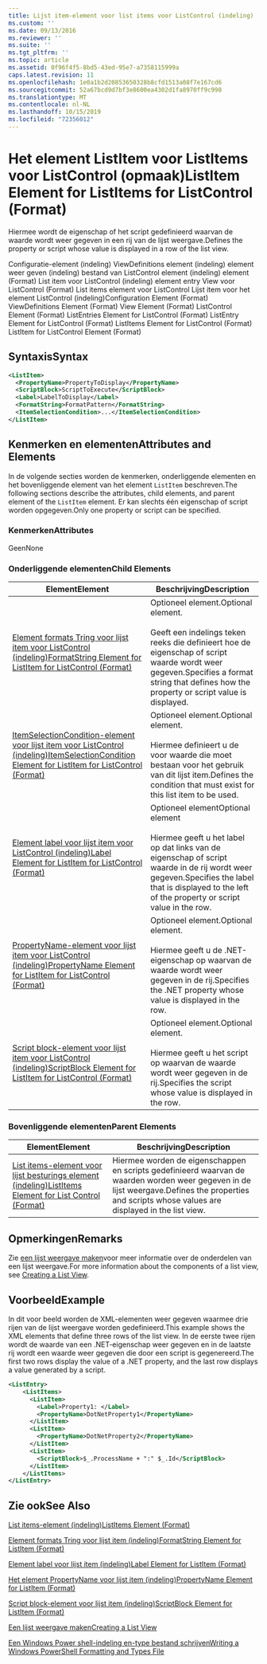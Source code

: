 ```yaml
---
title: Lijst item-element voor list items voor ListControl (indeling) | Microsoft Docs
ms.custom: ''
ms.date: 09/13/2016
ms.reviewer: ''
ms.suite: ''
ms.tgt_pltfrm: ''
ms.topic: article
ms.assetid: 0f96f4f5-8bd5-43ed-95e7-a7358115999a
caps.latest.revision: 11
ms.openlocfilehash: 1e0a1b2d20853650328b8cfd1513a08f7e167cd6
ms.sourcegitcommit: 52a67bcd9d7bf3e8600ea4302d1fa8970ff9c998
ms.translationtype: MT
ms.contentlocale: nl-NL
ms.lasthandoff: 10/15/2019
ms.locfileid: "72356012"
---
```

# <a name="listitem-element-for-listitems-for-listcontrol-format"></a><span data-ttu-id="08be5-102">Het element ListItem voor ListItems voor ListControl (opmaak)</span><span class="sxs-lookup"><span data-stu-id="08be5-102">ListItem Element for ListItems for ListControl (Format)</span></span>

<span data-ttu-id="08be5-103">Hiermee wordt de eigenschap of het script gedefinieerd waarvan de waarde wordt weer gegeven in een rij van de lijst weergave.</span><span class="sxs-lookup"><span data-stu-id="08be5-103">Defines the property or script whose value is displayed in a row of the list view.</span></span>

<span data-ttu-id="08be5-104">Configuratie-element (indeling) ViewDefinitions element (indeling) element weer geven (indeling) bestand van ListControl element (indeling) element (Format) List item voor ListControl (indeling) element entry View voor ListControl (Format) List items element voor ListControl Lijst item voor het element ListControl (indeling)</span><span class="sxs-lookup"><span data-stu-id="08be5-104">Configuration Element (Format) ViewDefinitions Element (Format) View Element (Format) ListControl Element (Format) ListEntries Element for ListControl (Format) ListEntry Element for ListControl (Format) ListItems Element for ListControl (Format) ListItem for ListControl Element (Format)</span></span>

## <a name="syntax"></a><span data-ttu-id="08be5-105">Syntaxis</span><span class="sxs-lookup"><span data-stu-id="08be5-105">Syntax</span></span>

```xml
<ListItem>
  <PropertyName>PropertyToDisplay</PropertyName>
  <ScriptBlock>ScriptToExecute</ScriptBlock>
  <Label>LabelToDisplay</Label>
  <FormatString>FormatPattern</FormatString>
  <ItemSelectionCondition>...</ItemSelectionCondition>
</ListItem>
```

## <a name="attributes-and-elements"></a><span data-ttu-id="08be5-106">Kenmerken en elementen</span><span class="sxs-lookup"><span data-stu-id="08be5-106">Attributes and Elements</span></span>

<span data-ttu-id="08be5-107">In de volgende secties worden de kenmerken, onderliggende elementen en het bovenliggende element van het element `ListItem` beschreven.</span><span class="sxs-lookup"><span data-stu-id="08be5-107">The following sections describe the attributes, child elements, and parent element of the `ListItem` element.</span></span> <span data-ttu-id="08be5-108">Er kan slechts één eigenschap of script worden opgegeven.</span><span class="sxs-lookup"><span data-stu-id="08be5-108">Only one property or script can be specified.</span></span>

### <a name="attributes"></a><span data-ttu-id="08be5-109">Kenmerken</span><span class="sxs-lookup"><span data-stu-id="08be5-109">Attributes</span></span>

<span data-ttu-id="08be5-110">Geen</span><span class="sxs-lookup"><span data-stu-id="08be5-110">None</span></span>

### <a name="child-elements"></a><span data-ttu-id="08be5-111">Onderliggende elementen</span><span class="sxs-lookup"><span data-stu-id="08be5-111">Child Elements</span></span>

|<span data-ttu-id="08be5-112">Element</span><span class="sxs-lookup"><span data-stu-id="08be5-112">Element</span></span>|<span data-ttu-id="08be5-113">Beschrijving</span><span class="sxs-lookup"><span data-stu-id="08be5-113">Description</span></span>|
|-------------|-----------------|
|[<span data-ttu-id="08be5-114">Element formats Tring voor lijst item voor ListControl (indeling)</span><span class="sxs-lookup"><span data-stu-id="08be5-114">FormatString Element for ListItem for ListControl (Format)</span></span>](./formatstring-element-for-listitem-for-listcontrol-format.md)|<span data-ttu-id="08be5-115">Optioneel element.</span><span class="sxs-lookup"><span data-stu-id="08be5-115">Optional element.</span></span><br /><br /> <span data-ttu-id="08be5-116">Geeft een indelings teken reeks die definieert hoe de eigenschap of script waarde wordt weer gegeven.</span><span class="sxs-lookup"><span data-stu-id="08be5-116">Specifies a format string that defines how the property or script value is displayed.</span></span>|
|[<span data-ttu-id="08be5-117">ItemSelectionCondition-element voor lijst item voor ListControl (indeling)</span><span class="sxs-lookup"><span data-stu-id="08be5-117">ItemSelectionCondition Element for ListItem for ListControl (Format)</span></span>](./itemselectioncondition-element-for-listitem-for-listcontrol-format.md)|<span data-ttu-id="08be5-118">Optioneel element.</span><span class="sxs-lookup"><span data-stu-id="08be5-118">Optional element.</span></span><br /><br /> <span data-ttu-id="08be5-119">Hiermee definieert u de voor waarde die moet bestaan voor het gebruik van dit lijst item.</span><span class="sxs-lookup"><span data-stu-id="08be5-119">Defines the condition that must exist for this list item to be used.</span></span>|
|[<span data-ttu-id="08be5-120">Element label voor lijst item voor ListControl (indeling)</span><span class="sxs-lookup"><span data-stu-id="08be5-120">Label Element for ListItem for ListControl (Format)</span></span>](./label-element-for-listitem-for-listcontrol-format.md)|<span data-ttu-id="08be5-121">Optioneel element</span><span class="sxs-lookup"><span data-stu-id="08be5-121">Optional element</span></span><br /><br /> <span data-ttu-id="08be5-122">Hiermee geeft u het label op dat links van de eigenschap of script waarde in de rij wordt weer gegeven.</span><span class="sxs-lookup"><span data-stu-id="08be5-122">Specifies the label that is displayed to the left of the property or script value in the row.</span></span>|
|[<span data-ttu-id="08be5-123">PropertyName-element voor lijst item voor ListControl (indeling)</span><span class="sxs-lookup"><span data-stu-id="08be5-123">PropertyName Element for ListItem for ListControl (Format)</span></span>](./propertyname-element-for-listitem-for-listcontrol-format.md)|<span data-ttu-id="08be5-124">Optioneel element.</span><span class="sxs-lookup"><span data-stu-id="08be5-124">Optional element.</span></span><br /><br /> <span data-ttu-id="08be5-125">Hiermee geeft u de .NET-eigenschap op waarvan de waarde wordt weer gegeven in de rij.</span><span class="sxs-lookup"><span data-stu-id="08be5-125">Specifies the .NET property whose value is displayed in the row.</span></span>|
|[<span data-ttu-id="08be5-126">Script block-element voor lijst item voor ListControl (indeling)</span><span class="sxs-lookup"><span data-stu-id="08be5-126">ScriptBlock Element for ListItem for ListControl (Format)</span></span>](./scriptblock-element-for-listitem-for-listcontrol-format.md)|<span data-ttu-id="08be5-127">Optioneel element.</span><span class="sxs-lookup"><span data-stu-id="08be5-127">Optional element.</span></span><br /><br /> <span data-ttu-id="08be5-128">Hiermee geeft u het script op waarvan de waarde wordt weer gegeven in de rij.</span><span class="sxs-lookup"><span data-stu-id="08be5-128">Specifies the script whose value is displayed in the row.</span></span>|

### <a name="parent-elements"></a><span data-ttu-id="08be5-129">Bovenliggende elementen</span><span class="sxs-lookup"><span data-stu-id="08be5-129">Parent Elements</span></span>

|<span data-ttu-id="08be5-130">Element</span><span class="sxs-lookup"><span data-stu-id="08be5-130">Element</span></span>|<span data-ttu-id="08be5-131">Beschrijving</span><span class="sxs-lookup"><span data-stu-id="08be5-131">Description</span></span>|
|-------------|-----------------|
|[<span data-ttu-id="08be5-132">List items-element voor lijst besturings element (indeling)</span><span class="sxs-lookup"><span data-stu-id="08be5-132">ListItems Element for List Control (Format)</span></span>](./listitems-element-for-listentry-for-listcontrol-format.md)|<span data-ttu-id="08be5-133">Hiermee worden de eigenschappen en scripts gedefinieerd waarvan de waarden worden weer gegeven in de lijst weergave.</span><span class="sxs-lookup"><span data-stu-id="08be5-133">Defines the properties and scripts whose values are displayed in the list view.</span></span>|

## <a name="remarks"></a><span data-ttu-id="08be5-134">Opmerkingen</span><span class="sxs-lookup"><span data-stu-id="08be5-134">Remarks</span></span>

<span data-ttu-id="08be5-135">Zie [een lijst weergave maken](./creating-a-list-view.md)voor meer informatie over de onderdelen van een lijst weergave.</span><span class="sxs-lookup"><span data-stu-id="08be5-135">For more information about the components of a list view, see [Creating a List View](./creating-a-list-view.md).</span></span>

## <a name="example"></a><span data-ttu-id="08be5-136">Voorbeeld</span><span class="sxs-lookup"><span data-stu-id="08be5-136">Example</span></span>

<span data-ttu-id="08be5-137">In dit voor beeld worden de XML-elementen weer gegeven waarmee drie rijen van de lijst weergave worden gedefinieerd.</span><span class="sxs-lookup"><span data-stu-id="08be5-137">This example shows the XML elements that define three rows of the list view.</span></span> <span data-ttu-id="08be5-138">In de eerste twee rijen wordt de waarde van een .NET-eigenschap weer gegeven en in de laatste rij wordt een waarde weer gegeven die door een script is gegenereerd.</span><span class="sxs-lookup"><span data-stu-id="08be5-138">The first two rows display the value of a .NET property, and the last row displays a value generated by a script.</span></span>

```xml
<ListEntry>
    <ListItems>
      <ListItem>
        <Label>Property1: </Label>
        <PropertyName>DotNetProperty1</PropertyName>
      </ListItem>
      <ListItem>
        <PropertyName>DotNetProperty2</PropertyName>
      </ListItem>
      <ListItem>
        <ScriptBlock>$_.ProcessName + ":" $_.Id</ScriptBlock>
      </ListItem>
    </ListItems>
</ListEntry>

```

## <a name="see-also"></a><span data-ttu-id="08be5-139">Zie ook</span><span class="sxs-lookup"><span data-stu-id="08be5-139">See Also</span></span>

[<span data-ttu-id="08be5-140">List items-element (indeling)</span><span class="sxs-lookup"><span data-stu-id="08be5-140">ListItems Element (Format)</span></span>](./listitems-element-for-listentry-for-listcontrol-format.md)

[<span data-ttu-id="08be5-141">Element formats Tring voor lijst item (indeling)</span><span class="sxs-lookup"><span data-stu-id="08be5-141">FormatString Element for ListItem (Format)</span></span>](./formatstring-element-for-listitem-for-listcontrol-format.md)

[<span data-ttu-id="08be5-142">Element label voor lijst item (indeling)</span><span class="sxs-lookup"><span data-stu-id="08be5-142">Label Element for ListItem (Format)</span></span>](./label-element-for-listitem-for-listcontrol-format.md)

[<span data-ttu-id="08be5-143">Het element PropertyName voor lijst item (indeling)</span><span class="sxs-lookup"><span data-stu-id="08be5-143">PropertyName Element for ListItem (Format)</span></span>](./propertyname-element-for-listitem-for-listcontrol-format.md)

[<span data-ttu-id="08be5-144">Script block-element voor lijst item (indeling)</span><span class="sxs-lookup"><span data-stu-id="08be5-144">ScriptBlock Element for ListItem (Format)</span></span>](./scriptblock-element-for-listitem-for-listcontrol-format.md)

[<span data-ttu-id="08be5-145">Een lijst weergave maken</span><span class="sxs-lookup"><span data-stu-id="08be5-145">Creating a List View</span></span>](./creating-a-list-view.md)

[<span data-ttu-id="08be5-146">Een Windows Power shell-indeling en-type bestand schrijven</span><span class="sxs-lookup"><span data-stu-id="08be5-146">Writing a Windows PowerShell Formatting and Types File</span></span>](./writing-a-powershell-formatting-file.md)
